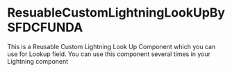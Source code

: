 # ResuableCustomLightningLookUpBySFDCFUNDA
This is a Reusable Custom Lightning Look Up Component which you can use for Lookup field. You can use this component several times in your Lightning component  
